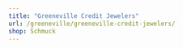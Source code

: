 ```yaml
---
title: "Greeneville Credit Jewelers"
url: /greeneville/greeneville-credit-jewelers/
shop: Schmuck
---
```

